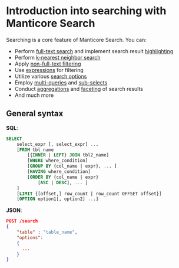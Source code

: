 # Introduction into searching with Manticore Search

Searching is a core feature of Manticore Search. You can:
* Perform [full-text search](../Searching/Full_text_matching/Basic_usage.md#MATCH) and implement search result [highlighting](../Searching/Highlighting.md)
* Perform [k-nearest neighbor search](../Searching/KNN.md)
* Apply [non-full-text filtering](../Searching/Filters.md)
* Use [expressions](../Searching/Expressions.md) for filtering
* Utilize various [search options](../Searching/Options.md)
* Employ [multi-queries](../Searching/Multi-queries.md) and [sub-selects](../Searching/Sub-selects.md)
* Conduct [aggregations](../Searching/Grouping.md) and [faceting](../Searching/Faceted_search.md) of search results
* And much more

## General syntax

**SQL**:
```sql
SELECT
    select_expr [, select_expr] ...
    [FROM tbl_name
        [{INNER | LEFT} JOIN tbl2_name]
        [WHERE where_condition]
        [GROUP BY {col_name | expr}, ... ]
        [HAVING where_condition]
        [ORDER BY {col_name | expr}
            [ASC | DESC], ... ]
    ]
    [LIMIT {[offset,] row_count | row_count OFFSET offset}]
    [OPTION option1[, option2] ...]

```

**JSON**:
```json
POST /search
{   
    "table" : "table_name",
    "options":   
    {
      ...
    }
}
```
<!-- proofread -->
